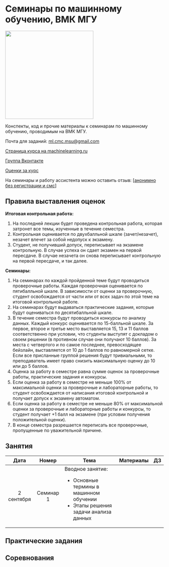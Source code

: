 # Семинары по машинному обучению, ВМК МГУ

<img src="http://www.machinelearning.ru/wiki/images/2/28/ML_surfaces.png" width="280">

Конспекты, код и прочие материалы к семинарам по машинному обучению, проводимым на ВМК МГУ.

Почта для заданий: ml.cmc.msu@gmail.com

[Страница курса на machinelearning.ru](http://www.machinelearning.ru/wiki/index.php?title=Машинное_обучение_%28семинары%2C_ВМК_МГУ%29)

[Группа Вконтакте](https://vk.com/cmcml2016)

[Оценки за курс](https://)

На семинары и работу ассистента можно оставить отзыв: [[анонимно без регистрации и смс](https://docs.google.com/forms/d/1j8zMReMtl-BCeAVISxx_v42_y8GAVeolofFuAHQjHBc/viewform)]

## Правила выставления оценок

**Итоговая контрольная работа:**

1. На последней лекции будет проведена контрольная работа, которая затронет все темы, изученные в течение семестра.
2. Контрольная оценивается по двухбалльной шкале (зачет/незачет), незачет влечет за собой недопуск к экзамену.
3. Студент, не получивший допуск, переписывает на экзамене контрольную. В случае успеха он сдает экзамен на первой пересдаче. В случае незачета он снова переписывает контрольную на первой пересдаче, и так далее.

**Семинары:**

1. На семинарах по каждой пройденной теме будут проводиться проверочные работы. Каждая проверочная оценивается по пятибалльной шкале. В зависимости от оценки за проверочную, студент освобождается от части или от всех задач по этой теме на итоговой контрольной работе.
2. На семинарах будут выдаваться практические задания, которые будут оцениваться по десятибалльной шкале.
3. В течение семестра будут проводиться конкурсы по анализу данных. Каждый конкурс оценивается по 15-балльной шкале. За первое, второе и третье место выставляется 15, 13 и 11 баллов соответственно при условии, что студенты выступят с докладом о своем решении (в противном случае они получают 10 баллов). За места с четвертого и по самое последнее, превосходящее бейзлайн, выставляется от 10 до 1 баллов по равномерной сетке. Если все присланные группой решения будут тривиальными, то преподаватель имеет право снизить максимальную оценку до 10 или до 5 баллов.
4. Оценка за работу в семестре равна сумме оценок за проверочные работы, практические задания и конкурсы.
5. Если оценка за работу в семестре не меньше 100% от максимальной оценки за проверочные и лабораторные работы, то студент освобождается от написания итоговой контрольной и получает допуск к экзамену автоматом.
6. Если оценка за работу в семестре не меньше 80% от максимальной оценки за проверочные и лабораторные работы и конкурсы, то студент получает +1 балл на экзамене (при условии получения положительной оценки).
7. В конце семестра разрешается переписать все проверочные, пропущенные по уважительной причине.

## Занятия

| Дата | Номер | Тема | Материалы | ДЗ |
| :---: | :---: | --- | --- | --- |
| 2 сентября | Семинар 1 | Вводное занятие: <ul><li>Основные термины в машинном обучении</li><li>Этапы решения задачи анализа данных</li></ul> | | |

## Практические задания

## Соревнования


